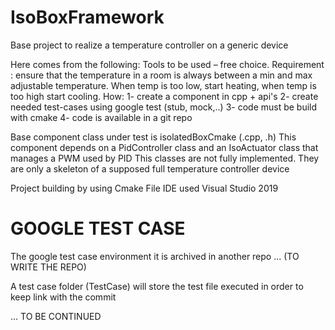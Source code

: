 # IsoBoxFramework

Base project to realize a temperature controller on a generic device

Here comes from the following: 
Tools to be used – free choice. Requirement : ensure that the temperature in a room is always between a min and max adjustable temperature. 
When temp is too low, start heating, when temp is too high start cooling. 
How: 
1- create a component in cpp + api's 
2- create needed test-cases using google test (stub, mock,..) 
3- code must be build with cmake 
4- code is available in a git repo

Base component class under test is isolatedBoxCmake (.cpp, .h)
This component depends on a PidController class and an IsoActuator class that manages a PWM used by PID This classes are not fully implemented. They are only a skeleton of a supposed full temperature controller device

Project building by using Cmake File
IDE used Visual Studio 2019

# GOOGLE TEST CASE
The google test case environment it is archived in another repo ... (TO WRITE THE REPO)

A test case folder (TestCase) will store the test file executed in order to keep link with the commit


... TO BE CONTINUED
